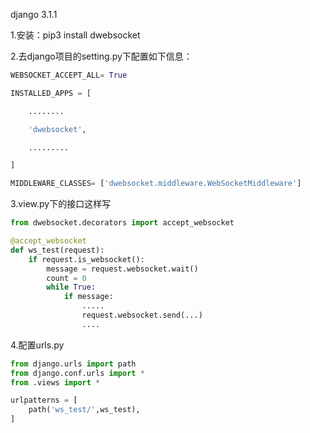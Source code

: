 django 3.1.1

1.安装：pip3 install dwebsocket

2.去django项目的setting.py下配置如下信息：

```python
WEBSOCKET_ACCEPT_ALL= True

INSTALLED_APPS = [

	........

    'dwebsocket',

	.........

]

MIDDLEWARE_CLASSES= ['dwebsocket.middleware.WebSocketMiddleware']
```

3.view.py下的接口这样写

```python
from dwebsocket.decorators import accept_websocket

@accept_websocket
def ws_test(request):
    if request.is_websocket():
        message = request.websocket.wait()
        count = 0
        while True:
            if message:
                .....
                request.websocket.send(...)
                ....
```



4.配置urls.py

```python
from django.urls import path
from django.conf.urls import *
from .views import *

urlpatterns = [
    path('ws_test/',ws_test),
]
```

